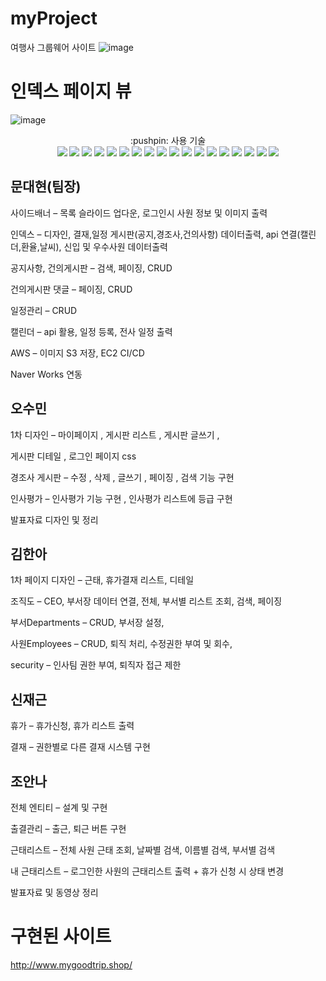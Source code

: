 # myProject
여행사 그룹웨어 사이트 
![image](https://user-images.githubusercontent.com/111475795/215636365-11445866-8b90-4ccf-a777-9b9b8f5ee59b.png)
# 인덱스 페이지 뷰
![image](https://user-images.githubusercontent.com/111475795/215636564-19b2526c-50e0-4cf4-9c59-afe4f8c3ed20.png)

<div align="center">
:pushpin: 사용 기술
</div>

<div align="center">
<img src="https://img.shields.io/badge/GitHub-181717?style=flat&logo=GitHub&logoColor=white"/>
<img src="https://img.shields.io/badge/Thymeleaf-005F0F?style=flat&logo=Thymeleaf&logoColor=white"/>
<img src="https://img.shields.io/badge/JavaScript-F7DF1E?style=flat&logo=JavaScript&logoColor=white"/>
<img src="https://img.shields.io/badge/jQuery-0769AD?style=flat&logo=jQuery&logoColor=white"/>
<img src="https://img.shields.io/badge/Spring-6db33f?style=flat&logo=Spring&logoColor=white"/>
<img src="https://img.shields.io/badge/SpringData JPA-6db33f?style=flat&logo=Spring&logoColor=white"/>
<img src="https://img.shields.io/badge/Spring Boot-6db33f?style=flat&logo=Spring Boot&logoColor=white"/>
<img src="https://img.shields.io/badge/Gradle-02303a?style=flat&logo=Gradle&logoColor=white"/>
<img src="https://img.shields.io/badge/MariaDB-003545?style=flat&logo=MariaDB&logoColor=white"/>
<img src="https://img.shields.io/badge/OracleDB-F80000?style=flat&logo=Oracle&logoColor=white"/>
<img src="https://img.shields.io/badge/HTML5-e34f26?style=flat&logo=HTML5&logoColor=white"/>
<img src="https://img.shields.io/badge/CSS3-1572b6?style=flat&logo=CSS3&logoColor=white"/>
<img src="https://img.shields.io/badge/Apache Tomcat-f8dc75?style=flat&logo=Apache Tomcat&logoColor=white"/>
<img src="https://img.shields.io/badge/Amazon AWS-232f3e?style=flat&logo=Amazon AWS&logoColor=white"/>
<img src="https://img.shields.io/badge/Amazon RDS-527fff?style=flat&logo=Amazon RDS&logoColor=white"/>
<img src="https://img.shields.io/badge/Amazon S3-567a31?style=flat&logo=Amazon S3&logoColor=white"/>
<img src="https://img.shields.io/badge/Amazon EC2-ff9900?style=flat&logo=Amazon EC2&logoColor=white"/>
<img src="https://img.shields.io/badge/Amazon Route53-4053d6?style=flat&logo=Amazon AWS&logoColor=white"/>
</div>

## 문대현(팀장)
사이드배너 – 목록 슬라이드 업다운, 로그인시 사원 정보 및 이미지 출력

인덱스 – 디자인, 결재,일정 게시판(공지,경조사,건의사항) 데이터출력, api 연결(캘린더,환율,날씨), 신입 및 우수사원 데이터출력

공지사항, 건의게시판 – 검색, 페이징, CRUD

건의게시판 댓글 – 페이징, CRUD

일정관리 – CRUD 

캘린더 – api 활용, 일정 등록, 전사 일정 출력

AWS – 이미지 S3 저장, EC2 CI/CD

Naver Works 연동
## 오수민
1차 디자인 – 마이페이지 , 게시판 리스트 , 게시판 글쓰기 ,

게시판 디테일 , 로그인 페이지 css

경조사 게시판 – 수정 , 삭제 , 글쓰기 , 페이징 , 검색 기능 구현

인사평가 – 인사평가 기능 구현 , 인사평가 리스트에 등급 구현 

발표자료 디자인 및 정리
## 김한아
1차 페이지 디자인 – 근태, 휴가결재 리스트, 디테일 

조직도 – CEO, 부서장 데이터 연결, 전체, 부서별 리스트 조회, 검색, 페이징

부서Departments – CRUD, 부서장 설정,

사원Employees – CRUD, 퇴직 처리, 수정권한 부여 및 회수,

security – 인사팀 권한 부여, 퇴직자 접근 제한
## 신재근
휴가 – 휴가신청, 휴가 리스트 출력

결재 – 권한별로 다른 결재 시스템 구현
## 조안나
전체 엔티티 – 설계 및 구현

출결관리 – 출근, 퇴근 버튼 구현

근태리스트 – 전체 사원 근태 조회, 날짜별 검색, 이름별 검색, 부서별 검색

내 근태리스트 – 로그인한 사원의 근태리스트 출력 + 휴가 신청 시 상태 변경

발표자료 및 동영상 정리

# 구현된 사이트
http://www.mygoodtrip.shop/
